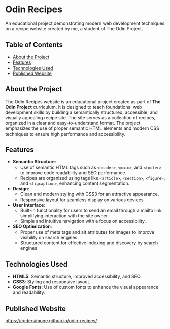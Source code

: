 # Odin Recipes
An educational project demonstrating modern web development techniques on a recipe website created by me, a student of The Odin Project.

## Table of Contents
- [About the Project](#about-the-project)
- [Features](#features)
- [Technologies Used](#technologies-used)
- [Рublished Website](#published-website)

## About the Project
The Odin Recipes website is an educational project created as part of **The Odin Project** curriculum.
It is designed to teach foundational web development skills by building a semantically structured, accessible, and visually appealing recipe site.
The site serves as a collection of recipes, organized in a clear and easy-to-understand format. The project emphasizes the use of proper semantic HTML elements and modern CSS techniques to ensure high performance and accessibility.

## Features
- **Semantic Structure**:
  - Use of semantic HTML tags such as `<header>`, `<main>`, and `<footer>` to improve code readability and SEO performance.
  - Recipes are organized using tags like `<article>`, `<section>`, `<figure>`, and `<figcaption>`, enhancing content segmentation.
- **Design**:
  - Clean and modern styling with CSS3 for an attractive appearance.
  - Responsive layout for seamless display on various devices.
- **User Interface**:
  - Built-in functionality for users to send an email through a mailto link, simplifying interaction with the site owner.
  - Simple and intuitive navigation with a focus on accessibility.
- **SEO Optimization**:
  - Proper use of meta tags and alt attributes for images to improve visibility on search engines.
  - Structured content for effective indexing and discovery by search engines

## Technologies Used
- **HTML5**: Semantic structure, improved accessibility, and SEO.
- **CSS3**: Styling and responsive layout.
- **Google Fonts**: Use of custom fonts to enhance the visual appearance and readability.

## Рublished Website
https://codersimone.github.io/odin-recipes/